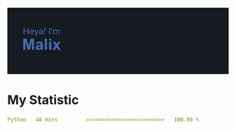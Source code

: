 ![image](./profile.png)

# My Statistic
<!--START_SECTION:waka-->

```yml
Python   48 mins         >>>>>>>>>>>>>>>>>>>>>>>>>   100.00 %
```

<!--END_SECTION:waka-->

